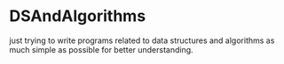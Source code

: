 # DSAndAlgorithms

just trying to write programs related to data structures and algorithms as much simple as possible for better understanding.
